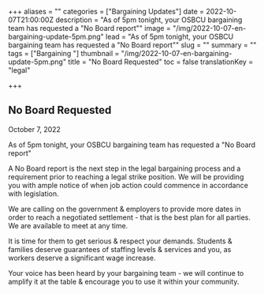+++
aliases = ""
categories = ["Bargaining Updates"]
date = 2022-10-07T21:00:00Z
description = "As of 5pm tonight, your OSBCU bargaining team has requested a \"No Board report\""
image = "/img/2022-10-07-en-bargaining-update-5pm.png"
lead = "As of 5pm tonight, your OSBCU bargaining team has requested a \"No Board report\""
slug = ""
summary = ""
tags = ["Bargaining "]
thumbnail = "/img/2022-10-07-en-bargaining-update-5pm.png"
title = "No Board Requested"
toc = false
translationKey = "legal"

+++
## No Board Requested

October 7, 2022

As of 5pm tonight, your OSBCU bargaining team has requested a "No Board report"

A No Board report is the next step in the legal bargaining process and a requirement prior to reaching a legal strike position. We will be providing you with ample notice of when job action could commence in accordance with legislation.

We are calling on the government & employers to provide more dates in order to reach a negotiated settlement - that is the best plan for all parties. We are available to meet at any time.

It is time for them to get serious & respect your demands. Students & families deserve guarantees of staffing levels & services and you, as workers deserve a significant wage increase.

Your voice has been heard by your bargaining team - we will continue to amplify it at the table & encourage you to use it within your community.